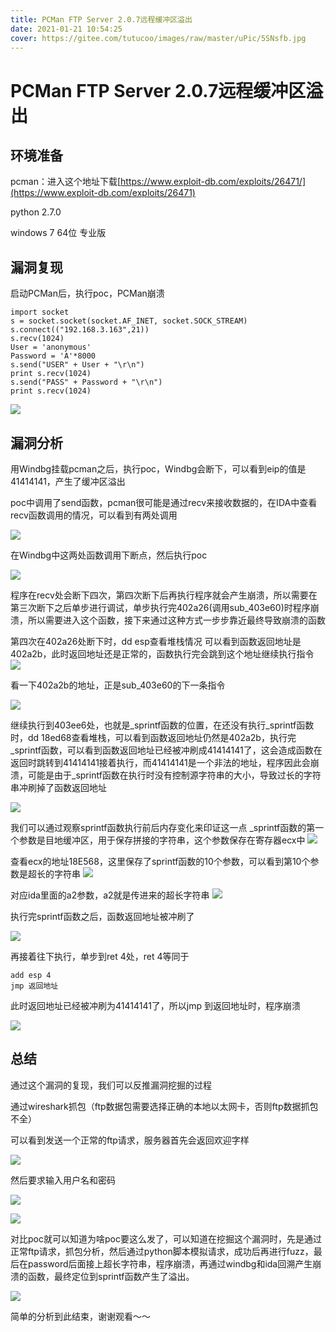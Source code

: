 ```yaml
---
title: PCMan FTP Server 2.0.7远程缓冲区溢出
date: 2021-01-21 10:54:25
cover: https://gitee.com/tutucoo/images/raw/master/uPic/5SNsfb.jpg
---
```




# PCMan FTP Server 2.0.7远程缓冲区溢出

## 环境准备

pcman：进入这个地址下载[https://www.exploit-db.com/exploits/26471/](https://www.exploit-db.com/exploits/26471)

python 2.7.0

windows 7 64位 专业版



## 漏洞复现

启动PCMan后，执行poc，PCMan崩溃

```
import socket
s = socket.socket(socket.AF_INET, socket.SOCK_STREAM)
s.connect(("192.168.3.163",21))
s.recv(1024)
User = 'anonymous'
Password = 'A'*8000
s.send("USER" + User + "\r\n")
print s.recv(1024)
s.send("PASS" + Password + "\r\n")
print s.recv(1024)
```

![](https://gitee.com/tutucoo/images/raw/master/uPic/NgP7Hx8bhBYK3a6-20210121105455985.png )

## 漏洞分析

用Windbg挂载pcman之后，执行poc，Windbg会断下，可以看到eip的值是41414141，产生了缓冲区溢出

poc中调用了send函数，pcman很可能是通过recv来接收数据的，在IDA中查看recv函数调用的情况，可以看到有两处调用

![](https://gitee.com/tutucoo/images/raw/master/uPic/1730632840271.png)

在Windbg中这两处函数调用下断点，然后执行poc

![](https://gitee.com/tutucoo/images/raw/master/uPic/2828561526913.png)


程序在recv处会断下四次，第四次断下后再执行程序就会产生崩溃，所以需要在第三次断下之后单步进行调试，单步执行完402a26(调用sub_403e60)时程序崩溃，所以需要进入这个函数，接下来通过这种方式一步步靠近最终导致崩溃的函数

第四次在402a26处断下时，dd esp查看堆栈情况
可以看到函数返回地址是402a2b，此时返回地址还是正常的，函数执行完会跳到这个地址继续执行指令
![](https://gitee.com/tutucoo/images/raw/master/uPic/2725184152125.png)

看一下402a2b的地址，正是sub_403e60的下一条指令

![](https://gitee.com/tutucoo/images/raw/master/uPic/47561302131.png)

继续执行到403ee6处，也就是_sprintf函数的位置，在还没有执行_sprintf函数时，dd 18ed68查看堆栈，可以看到函数返回地址仍然是402a2b，执行完_sprintf函数，可以看到函数返回地址已经被冲刷成41414141了，这会造成函数在返回时跳转到41414141接着执行，而41414141是一个非法的地址，程序因此会崩溃，可能是由于_sprintf函数在执行时没有控制源字符串的大小，导致过长的字符串冲刷掉了函数返回地址

![](https://gitee.com/tutucoo/images/raw/master/uPic/431792199120.png )

我们可以通过观察sprintf函数执行前后内存变化来印证这一点
_sprintf函数的第一个参数是目地缓冲区，用于保存拼接的字符串，这个参数保存在寄存器ecx中
![](https://gitee.com/tutucoo/images/raw/master/uPic/5428838106174.png )

查看ecx的地址18E568，这里保存了sprintf函数的10个参数，可以看到第10个参数是超长的字符串
![](https://gitee.com/tutucoo/images/raw/master/uPic/5049600201308.png  )

对应ida里面的a2参数，a2就是传进来的超长字符串
![](https://gitee.com/tutucoo/images/raw/master/uPic/3229776791168.png )

执行完sprintf函数之后，函数返回地址被冲刷了

![](https://gitee.com/tutucoo/images/raw/master/uPic/5632851706756.png )


再接着往下执行，单步到ret 4处，ret 4等同于

```
add esp 4
jmp 返回地址
```

此时返回地址已经被冲刷为41414141了，所以jmp 到返回地址时，程序崩溃

![](https://gitee.com/tutucoo/images/raw/master/uPic/2544833597577.png )


## 总结

通过这个漏洞的复现，我们可以反推漏洞挖掘的过程

通过wireshark抓包（ftp数据包需要选择正确的本地以太网卡，否则ftp数据抓包不全）

可以看到发送一个正常的ftp请求，服务器首先会返回欢迎字样

![](https://gitee.com/tutucoo/images/raw/master/uPic/5917157208251.png )

然后要求输入用户名和密码

![](https://gitee.com/tutucoo/images/raw/master/uPic/2613873151628.png )

![](https://gitee.com/tutucoo/images/raw/master/uPic/4500148821404.png )

对比poc就可以知道为啥poc要这么发了，可以知道在挖掘这个漏洞时，先是通过正常ftp请求，抓包分析，然后通过python脚本模拟请求，成功后再进行fuzz，最后在password后面接上超长字符串，程序崩溃，再通过windbg和ida回溯产生崩溃的函数，最终定位到sprintf函数产生了溢出。

![](https://gitee.com/tutucoo/images/raw/master/uPic/3881747756168.png  )

简单的分析到此结束，谢谢观看～～